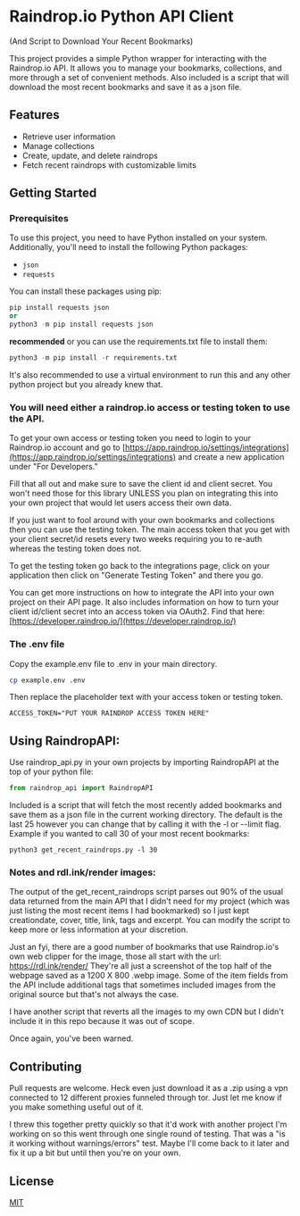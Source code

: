# Raindrop.io Python API Client
(And Script to Download Your Recent Bookmarks)

This project provides a simple Python wrapper for interacting with the Raindrop.io API. It allows you to manage your bookmarks, collections, and more through a set of convenient methods. Also included is a script that will download the most recent bookmarks and save it as a json file.

## Features

- Retrieve user information
- Manage collections
- Create, update, and delete raindrops
- Fetch recent raindrops with customizable limits

## Getting Started

### Prerequisites

To use this project, you need to have Python installed on your system. Additionally, you'll need to install the following Python packages:

- `json`
- `requests`

You can install these packages using pip:
```python
pip install requests json
or
python3 -m pip install requests json
```
**recommended** or you can use the requirements.txt file to install them:
```python
python3 -m pip install -r requirements.txt
```
It's also recommended to use a virtual environment to run this and any other python project but you already knew that.

### You will need either a raindrop.io access or testing token to use the API.
To get your own access or testing token you need to login to your Raindrop.io account and go to [https://app.raindrop.io/settings/integrations](https://app.raindrop.io/settings/integrations) and create a new application under "For Developers." 

Fill that all out and make sure to save the client id and client secret. You won't need those for this library UNLESS you plan on integrating this into your own project that would let users access their own data. 

If you just want to fool around with your own bookmarks and collections then you can use the testing token. The main access token that you get with your client secret/id resets every two weeks requiring you to re-auth whereas the testing token does not.

To get the testing token go back to the integrations page, click on your application then click on "Generate Testing Token" and there you go. 

You can get more instructions on how to integrate the API into your own project on their API page. It also includes information on how to turn your client id/client secret into an access token via OAuth2. Find that here: [https://developer.raindrop.io/](https://developer.raindrop.io/)

### The .env file
Copy the example.env file to .env in your main directory.
```bash
cp example.env .env
```
Then replace the placeholder text with your access token or testing token.
```
ACCESS_TOKEN="PUT YOUR RAINDROP ACCESS TOKEN HERE"
```

## Using RaindropAPI:
Use raindrop_api.py in your own projects by importing RaindropAPI at the top of your python file:
```python
from raindrop_api import RaindropAPI
```

Included is a script that will fetch the most recently added bookmarks and save them as a json file in the current working directory. The default is the last 25 however you can change that by calling it with the -l or --limit flag. Example if you wanted to call 30 of your most recent bookmarks:
```
python3 get_recent_raindrops.py -l 30
```

### Notes and rdl.ink/render images:
The output of the get_recent_raindrops script parses out 90% of the usual data returned from the main API that I didn't need for my project (which was just listing the most recent items I had bookmarked) so I just kept creationdate, cover, title, link, tags and excerpt. You can modify the script to keep more or less information at your discretion. 

Just an fyi, there are a good number of bookmarks that use Raindrop.io's own web clipper for the image, those all start with the url: https://rdl.ink/render/ 
They're all just a screenshot of the top half of the webpage saved as a 1200 X 800 .webp image. Some of the item fields from the API include additional tags that sometimes included images from the original source but that's not always the case. 

I have another script that reverts all the images to my own CDN but I didn't include it in this repo because it was out of scope. 

Once again, you've been warned.


## Contributing

Pull requests are welcome. Heck even just download it as a .zip using a vpn connected to 12 different proxies funneled through tor. Just let me know if you make something useful out of it.

I threw this together pretty quickly so that it'd work with another project I'm working on so this went through one single round of testing. That was a "is it working without warnings/errors" test. Maybe I'll come back to it later and fix it up a bit but until then you're on your own.

## License

[MIT](https://choosealicense.com/licenses/mit/)